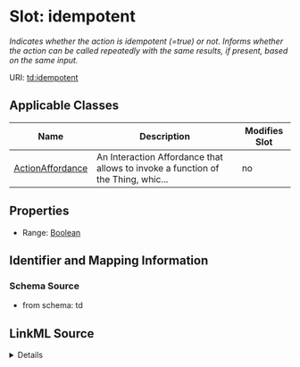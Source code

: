 

# Slot: idempotent


_Indicates whether the action is idempotent (=true) or not. Informs whether the action can be called repeatedly with the same results, if present, based on the same input._



URI: [td:idempotent](https://www.w3.org/2019/wot/td#idempotent)



<!-- no inheritance hierarchy -->





## Applicable Classes

| Name | Description | Modifies Slot |
| --- | --- | --- |
| [ActionAffordance](ActionAffordance.md) | An Interaction Affordance that allows to invoke a function of the Thing, whic... |  no  |







## Properties

* Range: [Boolean](Boolean.md)





## Identifier and Mapping Information







### Schema Source


* from schema: td




## LinkML Source

<details>
```yaml
name: idempotent
description: Indicates whether the action is idempotent (=true) or not. Informs whether
  the action can be called repeatedly with the same results, if present, based on
  the same input.
from_schema: td
rank: 1000
alias: idempotent
owner: ActionAffordance
domain_of:
- ActionAffordance
range: boolean

```
</details>